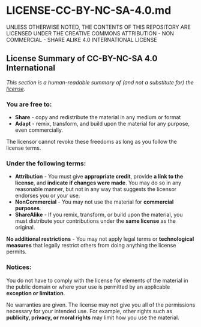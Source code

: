 # LICENSE-CC-BY-NC-SA-4.0.md

UNLESS OTHERWISE NOTED, THE CONTENTS OF THIS REPOSITORY ARE LICENSED UNDER THE CREATIVE COMMONS ATTRIBUTION - NON COMMERCIAL - SHARE ALIKE 4.0 INTERNATIONAL LICENSE

## License Summary of CC-BY-NC-SA 4.0 International

*This section is a human-readable summary of (and not a substitute for) the [license](https://creativecommons.org/licenses/by-nc-sa/4.0/legalcode).*

### You are free to:

* **Share** - copy and redistribute the material in any medium or format
* **Adapt** - remix, transform, and build upon the material for any purpose, even commercially.

The licensor cannot revoke these freedoms as long as you follow the license terms.

### Under the following terms:

* **Attribution** - You must give **appropriate credit**, provide **a link to the license**, and **indicate if changes were made**. You may do so in any reasonable manner, but not in any way that suggests the licensor endorses you or your use.
* **NonCommercial** - You may not use the material for **commercial purposes**.
* **ShareAlike** - If you remix, transform, or build upon the material, you must distribute your contributions under the **same license** as the original.

**No additional restrictions** - You may not apply legal terms or **technological measures** that legally restrict others from doing anything the license permits.

### Notices:

You do not have to comply with the license for elements of the material in the public domain or where your use is permitted by an applicable **exception or limitation**.

No warranties are given. The license may not give you all of the permissions necessary for your intended use. For example, other rights such as **publicity, privacy, or moral rights** may limit how you use the material.
